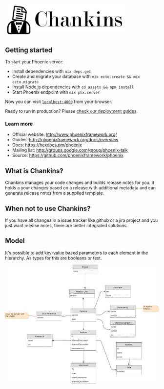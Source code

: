 # ![Chankins](chankins_logo.png)

## Getting started
To start your Phoenix server:

  * Install dependencies with `mix deps.get`
  * Create and migrate your database with `mix ecto.create && mix ecto.migrate`
  * Install Node.js dependencies with `cd assets && npm install`
  * Start Phoenix endpoint with `mix phx.server`

Now you can visit [`localhost:4000`](http://localhost:4000) from your browser.

Ready to run in production? Please [check our deployment guides](http://www.phoenixframework.org/docs/deployment).

### Learn more

  * Official website: http://www.phoenixframework.org/
  * Guides: http://phoenixframework.org/docs/overview
  * Docs: https://hexdocs.pm/phoenix
  * Mailing list: http://groups.google.com/group/phoenix-talk
  * Source: https://github.com/phoenixframework/phoenix


## What is Chankins?
Chankins manages your code changes and builds release notes for you.
It holds a your changes based on a release with additional metadata and can generate release notes from a supplied template.

## When not to use Chankins?
If you have all changes in a issue tracker like github or a jira project and you just want release notes, there are better integrated solutions.

## Model
It's possible to add key-value based parameters to each element in the hierarchy.
As types for this are booleans or text.

![Model](model.png)
